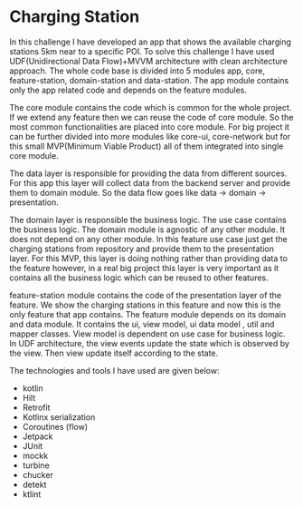 # Charging Station
In this challenge I have developed an app that shows the available charging stations 5km near to a 
specific POI. To solve this challenge I have used UDF(Unidirectional Data Flow)+MVVM 
architecture with clean architecture approach. The whole code base is divided into 5 modules app, 
core, feature-station, domain-station and data-station. The app module contains only the app related 
code and depends on the feature modules. 

The core module contains the code which is common for the whole project. If we extend any feature 
then we can reuse the code of core module. So the most common functionalities are placed into core 
module. For big project it can be further divided into more modules like core-ui, core-network but 
for this small MVP(Minimum Viable Product) all of them integrated into single core module. 

The data layer is responsible for providing the data from different sources. For this app this layer
will collect data from the backend server and provide them to domain module. So the data flow goes 
like data -> domain -> presentation.

The domain layer is responsible the business logic. The use case contains the business logic. The 
domain module is agnostic of any other module. It does not depend on any other module. In this 
feature use case just get the charging stations from repository and provide them to the presentation 
layer. For this MVP, this layer is doing nothing rather than providing data to the feature however,
in a real big project this layer is very important as it contains all the business logic which can be 
reused to other features.

feature-station module contains the code of the presentation layer of the feature. We show the 
charging stations in this feature and now this is the only feature that app contains. The feature 
module depends on its domain and data module. It contains the ui, view model, ui data model , util 
and mapper classes. View model is dependent on use case for business logic. In UDF architecture, 
the view events update the state which is observed by the view. Then view update itself according to
the state.

The technologies and tools I have used are given below:
- kotlin
- Hilt
- Retrofit
- Kotlinx serialization
- Coroutines (flow)
- Jetpack
- JUnit
- mockk
- turbine
- chucker
- detekt
- ktlint
